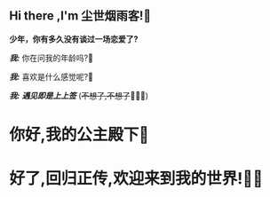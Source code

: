 ## Hi there ,I'm 尘世烟雨客!🫶

<!--
**wql521/wql521** is a ✨ _special_ ✨ repository because its `README.md` (this file) appears on your GitHub profile. -->

  **少年，你有多久没有谈过一场恋爱了?**
  
  ***我:*** 你在问我的年龄吗?🤔
  
  ***我:*** 喜欢是什么感觉呢?🤔
 
  ***我:*** ***遇见即是上上签*** (~~不想了,不想了~~🤦🏻‍♂️)
  # 你好,我的公主殿下👑
# **好了,回归正传,欢迎来到我的世界!🥳🥳**
